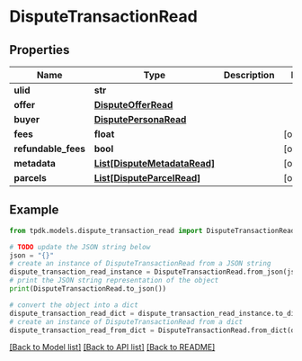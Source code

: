 # DisputeTransactionRead



## Properties

Name | Type | Description | Notes
------------ | ------------- | ------------- | -------------
**ulid** | **str** |  | 
**offer** | [**DisputeOfferRead**](DisputeOfferRead.md) |  | 
**buyer** | [**DisputePersonaRead**](DisputePersonaRead.md) |  | 
**fees** | **float** |  | [optional] 
**refundable_fees** | **bool** |  | [optional] 
**metadata** | [**List[DisputeMetadataRead]**](DisputeMetadataRead.md) |  | [optional] 
**parcels** | [**List[DisputeParcelRead]**](DisputeParcelRead.md) |  | [optional] 

## Example

```python
from tpdk.models.dispute_transaction_read import DisputeTransactionRead

# TODO update the JSON string below
json = "{}"
# create an instance of DisputeTransactionRead from a JSON string
dispute_transaction_read_instance = DisputeTransactionRead.from_json(json)
# print the JSON string representation of the object
print(DisputeTransactionRead.to_json())

# convert the object into a dict
dispute_transaction_read_dict = dispute_transaction_read_instance.to_dict()
# create an instance of DisputeTransactionRead from a dict
dispute_transaction_read_from_dict = DisputeTransactionRead.from_dict(dispute_transaction_read_dict)
```
[[Back to Model list]](../README.md#documentation-for-models) [[Back to API list]](../README.md#documentation-for-api-endpoints) [[Back to README]](../README.md)


